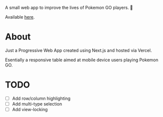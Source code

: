 A small web app to improve the lives of Pokemon GO players. 🚀

Available [here](https://pokemon-type-chart.vercel.app/).

# About
Just a Progressive Web App created using Next.js and hosted via Vercel.

Esentially a responsive table aimed at mobile device users playing Pokemon GO.

# TODO
- [ ] Add row/column highlighting
- [ ] Add multi-type selection
- [ ] Add view-locking
